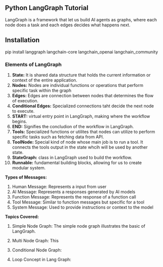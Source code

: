## Python LangGraph Tutorial ##
LangGraph is a framework that let us build AI agents as graphs, where each node does a task and each edges decides what happens next.

## Installation ##
pip install langgraph langchain-core langchain_openai langchain_community

### Elements of LangGraph ###

1. **State:** It is shared data structure that holds the current information or context of the entire application.
2. **Nodes:** Nodes are individual functions or operations that perform specific task within the graph
3. **Edges:** Edges are connection between nodes that determines the flow of execution.
4. **Conditional Edges:** Specialized connections taht decide the next node to execute.
5. **START:** virtual entry point in LangGraph, making where the workflow begins.
6. **END:** Signifies the concludion of the workflow in LangGraph.
7. **Tools:** Specialized functions or utilites that nodes can utilize to perform specific tasks such as fetching data from API.
8. **ToolNode:** Special kind of node whose main job is to run a tool. It connects the tools output in the state whcih will be used by another state.
9. **StateGraph:** class in LangGraph used to build the workflow.
10. **Runnable:** fundamental building blocks, allowing for us to create modular system.


**Types of Messages:**

1. Human Message: Represents a input from user
2. AI Message: Represents a responses generated by AI models
3. Function Message: Represents the response of a function call
4. Tool Message: Similar to function messages but specific for a tool
5. System Message: Used to provide instructions or context to the model

**Topics Covered:**
1. Simple Node Graph:
    The simple node graph illustrates the basic of LangGraph. 
2. Multi Node Graph:
    This 
3. Conditional Node Graph:

4. Loop Concept in Lang Graph:

